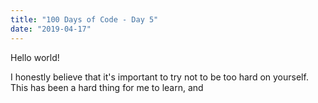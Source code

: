 ```yaml
---
title: "100 Days of Code - Day 5"
date: "2019-04-17"
---
```


Hello world! 

I honestly believe that it's important to try not to be too hard on yourself. This has been a hard thing for me to learn, and 